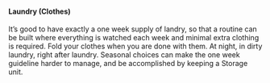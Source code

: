 #### Laundry (Clothes)

It’s good to have exactly a one week supply of landry, so that a routine can be built where 
everything is watched each week and minimal extra clothing is required.
Fold your clothes when you are done with them. At night, in dirty laundry, right after laundry.
Seasonal choices can make the one week guideline harder to manage, and be accomplished by 
keeping a Storage unit.